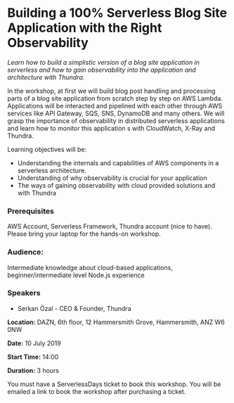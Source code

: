 # Building a 100% Serverless Blog Site Application with the Right Observability

*Learn how to build a simplistic version of a blog site application in serverless and how to gain observability into the application and architecture with Thundra.*

In the workshop, at first we will build blog post handling and processing parts of a blog site application from scratch step by step on AWS Lambda. Applications will be interacted and pipelined with each other through AWS services like API Gateway, SQS, SNS, DynamoDB and many others. We will grasp the importance of observability in distributed serverless applications and learn how to monitor this application s with CloudWatch, X-Ray and Thundra.

Learning objectives will be:

- Understanding the internals and capabilities of AWS components in a serverless architecture.
- Understanding of why observability is crucial for your application
- The ways of gaining observability with cloud provided solutions and with Thundra

### Prerequisites

AWS Account, Serverless Framework, Thundra account (nice to have). Please bring your laptop for the hands-on workshop.

### Audience:

Intermediate knowledge about cloud-based applications, beginner/intermediate level Node.js experience

### Speakers

- Serkan Özal - CEO & Founder, Thundra

**Location:** DAZN, 6th floor, 12 Hammersmith Grove, Hammersmith, ANZ W6 0NW

**Date:** 10 July 2019

**Start Time:** 14:00

**Duration:** 3 hours

You must have a ServerlessDays ticket to book this workshop. You will be emailed a link to book the workshop after purchasing a ticket. 
